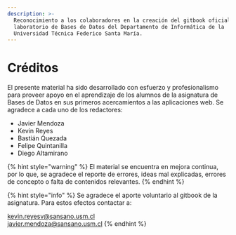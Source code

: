 ```yaml
---
description: >-
  Reconocimiento a los colaboradores en la creación del gitbook oficial para el
  laboratorio de Bases de Datos del Departamento de Informática de la
  Universidad Técnica Federico Santa María.
---
```


# Créditos

El presente material ha sido desarrollado con esfuerzo y profesionalismo para proveer apoyo en el aprendizaje de los alumnos de la asignatura de Bases de Datos en sus primeros acercamientos a las aplicaciones web. Se agradece a cada uno de los redactores:

* Javier Mendoza
* Kevin Reyes
* Bastián Quezada
* Felipe Quintanilla
* Diego Altamirano

{% hint style="warning" %}
El material se encuentra en mejora continua, por lo que, se agradece el reporte de errores, ideas mal explicadas, errores de concepto o falta de contenidos relevantes.
{% endhint %}

{% hint style="info" %}
Se agradece el aporte voluntario al gitbook de la asignatura. Para estos efectos contactar a:  
  
kevin.reyesv@sansano.usm.cl  
javier.mendoza@sansano.usm.cl
{% endhint %}

